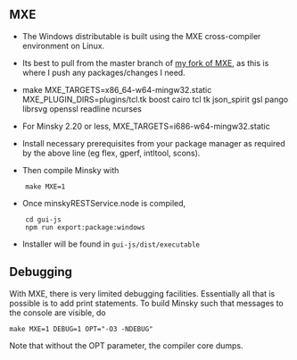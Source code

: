 ## MXE

- The Windows distributable is built using the MXE cross-compiler environment on Linux. 

- Its best to pull from the master branch of [my fork of MXE](https://github.com/highperformancecoder/mxe), as this is where I push any packages/changes I need. 

- make MXE_TARGETS=x86_64-w64-mingw32.static MXE_PLUGIN_DIRS=plugins/tcl.tk boost cairo tcl tk json_spirit gsl pango librsvg openssl readline ncurses
- For Minsky 2.20 or less, MXE_TARGETS=i686-w64-mingw32.static

- Install necessary prerequisites from your package manager as required by the above line (eg flex, gperf, intltool, scons).

- Then compile Minsky with

~~~~
    make MXE=1
~~~~
- Once minskyRESTService.node is compiled, 
~~~~~
    cd gui-js
    npm run export:package:windows
~~~~~
- Installer will be found in `gui-js/dist/executable`

## Debugging
With MXE, there is very limited debugging facilities. Essentially all that is possible is to add print statements. To build Minsky such that messages to the console are visible, do
~~~~
make MXE=1 DEBUG=1 OPT="-O3 -NDEBUG"
~~~~
Note that without the OPT parameter, the compiler core dumps.
